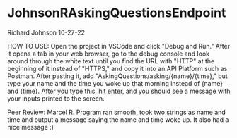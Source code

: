 # JohnsonRAskingQuestionsEndpoint

Richard Johnson
10-27-22

HOW TO USE: Open the project in VSCode and click "Debug and Run." After it opens a tab in your web browser, go to the debug console and look around through the white text until you find the URL with "HTTP" at the beginning of it instead of "HTTPS," and copy it into an API Platform such as Postman. After pasting it, add "AskingQuestions/asking/{name}/{time}," but type your name and the time you woke up that morning instead of {name} and {time}. After you type this, hit enter, and you should see a message with your inputs printed to the screen.

Peer Review: Marcel R. Program ran smooth, took two strings as name and time and output a message saying the name and time woke up. It also had a nice message :)
